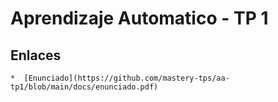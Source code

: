 # Aprendizaje Automatico - TP 1

## Enlaces
    *  [Enunciado](https://github.com/mastery-tps/aa-tp1/blob/main/docs/enunciado.pdf)

